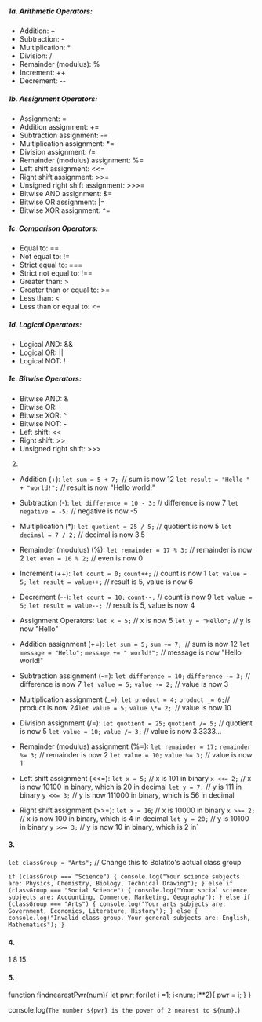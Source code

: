 ##### 1a. Arithmetic Operators:

- Addition: +
- Subtraction: -
- Multiplication: \*
- Division: /
- Remainder (modulus): %
- Increment: ++
- Decrement: --

##### 1b. Assignment Operators:

- Assignment: =
- Addition assignment: +=
- Subtraction assignment: -=
- Multiplication assignment: \*=
- Division assignment: /=
- Remainder (modulus) assignment: %=
- Left shift assignment: <<=
- Right shift assignment: >>=
- Unsigned right shift assignment: >>>=
- Bitwise AND assignment: &=
- Bitwise OR assignment: |=
- Bitwise XOR assignment: ^=

##### 1c. Comparison Operators:

- Equal to: ==
- Not equal to: !=
- Strict equal to: ===
- Strict not equal to: !==
- Greater than: >
- Greater than or equal to: >=
- Less than: <
- Less than or equal to: <=

##### 1d. Logical Operators:

- Logical AND: &&
- Logical OR: ||
- Logical NOT: !

##### 1e. Bitwise Operators:

- Bitwise AND: &
- Bitwise OR: |
- Bitwise XOR: ^
- Bitwise NOT: ~
- Left shift: <<
- Right shift: >>
- Unsigned right shift: >>>

2.

- Addition (+):
  `let sum = 5 + 7; `// sum is now 12
  `let result = "Hello " + "world!";` // result is now "Hello world!"

- Subtraction (-):
  `let difference = 10 - 3;` // difference is now 7
  `let negative = -5;` // negative is now -5

- Multiplication (\*):
  `let quotient = 25 / 5;` // quotient is now 5
  `let decimal = 7 / 2;` // decimal is now 3.5

- Remainder (modulus) (%):
  `let remainder = 17 % 3;` // remainder is now 2
  `let even = 16 % 2;` // even is now 0

- Increment (++):
  `let count = 0;`
  `count++;` // count is now 1
  `let value = 5;`
  `let result = value++;` // result is 5, value is now 6

- Decrement (--):
  `let count = 10;`
  `count--;` // count is now 9
  `let value = 5;`
  `let result = value--; `// result is 5, value is now 4

- Assignment Operators:
  `let x = 5;` // x is now 5
  `let y = "Hello";` // y is now "Hello"

- Addition assignment (+=):
  `let sum = 5;`
  `sum += 7; `// sum is now 12
  `let message = "Hello";`
  `message += " world!";` // message is now "Hello world!"

- Subtraction assignment (-=):
  `let difference = 10;`
  `difference -= 3;` // difference is now 7
  `let value = 5;`
  `value -= 2;` // value is now 3

- Multiplication assignment (_=):
  `let product = 4;`
  `product _= 6;`// product is now 24`let value = 5;`
`value \*= 2; `// value is now 10

- Division assignment (/=):
  `let quotient = 25;`
  `quotient /= 5;` // quotient is now 5
  `let value = 10;`
  `value /= 3;` // value is now 3.3333...

- Remainder (modulus) assignment (%=):
  `let remainder = 17;`
  `remainder %= 3;` // remainder is now 2
  `let value = 10;`
  `value %= 3;` // value is now 1

- Left shift assignment (<<=):
  `let x = 5;` // x is 101 in binary
  `x <<= 2;` // x is now 10100 in binary, which is 20 in decimal
  `let y = 7;` // y is 111 in binary
  `y <<= 3;` // y is now 111000 in binary, which is 56 in decimal

- Right shift assignment (>>=):
  `let x = 16`; // x is 10000 in binary
  `x >>= 2;` // x is now 100 in binary, which is 4 in decimal
  `let y = 20;` // y is 10100 in binary
  `y >>= 3;` // y is now 10 in binary, which is 2 in`

#### 3.

`let classGroup = "Arts";` // Change this to Bolatito's actual class group

`if (classGroup === "Science") {
  console.log("Your science subjects are: Physics, Chemistry, Biology, Technical Drawing");
} else if (classGroup === "Social Science") {
  console.log("Your social science subjects are: Accounting, Commerce, Marketing, Geography");
} else if (classGroup === "Arts") {
  console.log("Your arts subjects are: Government, Economics, Literature, History");
} else {
  console.log("Invalid class group. Your general subjects are: English, Mathematics");
}`

#### 4.

1
8
15

#### 5.

function findnearestPwr(num){
let pwr;
for(let i =1; i<num; i\*\*2){
pwr = i;
}
}

console.log(`The number ${pwr} is the power of 2 nearest to ${num}.`)

